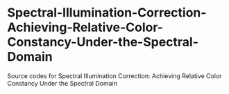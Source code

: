 # Spectral-Illumination-Correction-Achieving-Relative-Color-Constancy-Under-the-Spectral-Domain
Source codes for Spectral Illumination Correction: Achieving Relative Color Constancy Under the Spectral Domain
